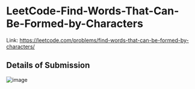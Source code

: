 # LeetCode-Find-Words-That-Can-Be-Formed-by-Characters
Link: https://leetcode.com/problems/find-words-that-can-be-formed-by-characters/
## Details of Submission
![image](https://github.com/mgalang229/LeetCode-Find-Words-That-Can-Be-Formed-by-Characters/assets/51401355/245e1e87-46a4-4033-b473-06e1511e8575)
